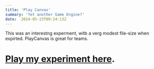 ```yaml
---
title: 'Play Canvas'
summary: 'Yet another Game Engine?'
date:  2024-05-23T09:24:13Z
---
```


This was an interestng experment, witb a verg modest file-size when expirted.
PlayCanvas is great for teams.

# [Play my experiment here](plsy.html).
